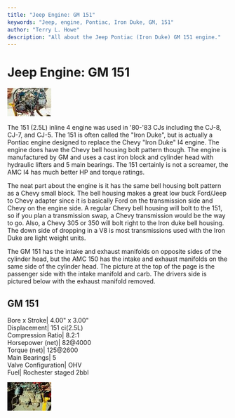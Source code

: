 ```yaml
---
title: "Jeep Engine: GM 151"
keywords: "Jeep, engine, Pontiac, Iron Duke, GM, 151"
author: "Terry L. Howe"
description: "All about the Jeep Pontiac (Iron Duke) GM 151 engine."
---
```

# Jeep Engine: GM 151

[![151 passenger side](../../../img/engine/gm1511_.jpg)](../../../img/engine/gm1511.jpg)   

The 151 (2.5L) inline 4 engine was used in '80-'83 CJs including the CJ-8, CJ-7, and CJ-5. The 151 is often called the "Iron Duke", but is actually a Pontiac engine designed to replace the Chevy "Iron Duke" I4 engine. The engine does have the Chevy bell housing bolt pattern though. The engine is manufactured by GM and uses a cast iron block and cylinder head with hydraulic lifters and 5 main bearings. The 151 certainly is not a screamer, the AMC I4 has much better HP and torque ratings.

The neat part about the engine is it has the same bell housing bolt pattern as a Chevy small block. The bell housing makes a great low buck Ford/Jeep to Chevy adapter since it is basically Ford on the transmission side and Chevy on the engine side. A regular Chevy bell housing will bolt to the 151, so if you plan a transmission swap, a Chevy transmission would be the way to go. Also, a Chevy 305 or 350 will bolt right to the Iron duke bell housing. The down side of dropping in a V8 is most transmissions used with the Iron Duke are light weight units.

The GM 151 has the intake and exhaust manifolds on opposite sides of the cylinder head, but the AMC 150 has the intake and exhaust manifolds on the same side of the cylinder head. The picture at the top of the page is the passenger side with the intake manifold and carb. The drivers side is pictured below with the exhaust manifold removed.

GM 151  
---  
Bore x Stroke| 4.00" x 3.00"  
Displacement| 151 ci(2.5L)  
Compression Ratio| 8.2:1  
Horsepower (net)| 82@4000  
Torque (net)| 125@2600  
Main Bearings| 5  
Valve Configuration| OHV  
Fuel| Rochester staged 2bbl  
  
[![151 drivers side](../../../img/engine/gm1512_.jpg)](../../../img/engine/gm1512.jpg)